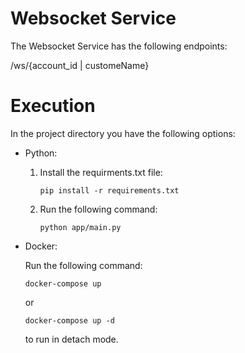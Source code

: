 # Websocket Service

The Websocket Service has the following endpoints:

/ws/{account_id | customeName}

# Execution

In the project directory you have the following options:

- Python:

  1. Install the requirments.txt file:

     ```
     pip install -r requirements.txt
     ```

  2. Run the following command:

     ```
     python app/main.py
     ```

- Docker:

  Run the following command:

  ```
  docker-compose up
  ```

  or

  ```
  docker-compose up -d
  ```

  to run in detach mode.
